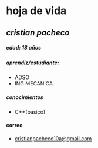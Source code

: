 
# hoja de vida
## ___cristian pacheco___
##### __edad__: 18 años 
##### __aprendiz/estudiante__:
- ADSO
- ING.MECANICA
##### __conocimientos__
- C++(basico)

#### __correo__

- cristianpacheco10a@gmail.com
